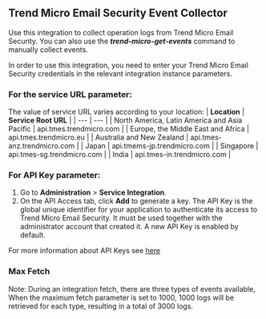 ## Trend Micro Email Security Event Collector
Use this integration to collect operation logs from Trend Micro Email Security.
You can also use the ***trend-micro-get-events*** command to manually collect events.

In order to use this integration, you need to enter your Trend Micro Email Security credentials in the relevant integration instance parameters.

### For the service URL parameter:

The value of service URL varies according to your location:
| **Location** | **Service Root URL** |
| --- | --- |
| North America, Latin America and Asia Pacific | api.tmes.trendmicro.com |
| Europe, the Middle East and Africa | api.tmes.trendmicro.eu |
| Australia and New Zealand | api.tmes-anz.trendmicro.com |
| Japan | api.tmems-jp.trendmicro.com |
| Singapore | api.tmes-sg.trendmicro.com |
| India | api.tmes-in.trendmicro.com |


### For API Key parameter:

1. Go to **Administration** > **Service Integration**.
2. On the API Access tab, click **Add** to generate a key.
The API Key is the global unique identifier for your application to authenticate its access to Trend Micro Email Security. It must be used together with the administrator account that created it. A new API Key is enabled by default.

For more information about API Keys see [here](https://docs.trendmicro.com/en-us/enterprise/trend-micro-email-security-online-help/configuring-administ/service-integration/api-access/obtaining-an-api-key.aspx)



### Max Fetch
Note: During an integration fetch, there are three types of events available, When the maximum fetch parameter is set to 1000, 1000 logs will be retrieved for each type, resulting in a total of 3000 logs.

